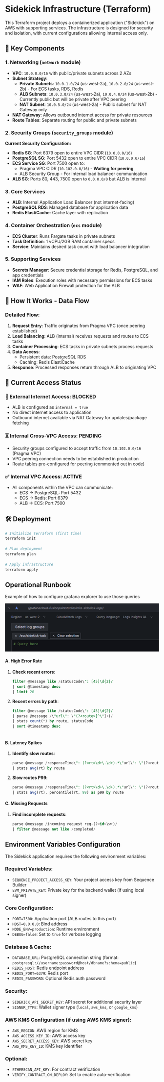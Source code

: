 # Sidekick Infrastructure (Terraform)

This Terraform project deploys a containerized application ("Sidekick") on AWS with supporting services. The infrastructure is designed for security and isolation, with current configurations allowing internal access only.

## 🚀 Key Components

### 1. Networking (`network` module)
- **VPC**: `10.0.0.0/16` with public/private subnets across 2 AZs
- **Subnet Strategy**:
  - **Private Subnets**: `10.0.1.0/24` (us-west-2a), `10.0.2.0/24` (us-west-2b) - For ECS tasks, RDS, Redis
  - **ALB Subnets**: `10.0.3.0/24` (us-west-2a), `10.0.4.0/24` (us-west-2b) - Currently public but will be private after VPC peering
  - **NAT Subnet**: `10.0.5.0/24` (us-west-2a) - Public subnet for NAT Gateway only
- **NAT Gateway**: Allows outbound internet access for private resources
- **Route Tables**: Separate routing for public and private subnets

### 2. Security Groups (`security_groups` module)
**Current Security Configuration:**
- **Redis SG**: Port 6379 open to entire VPC CIDR (`10.0.0.0/16`)
- **PostgreSQL SG**: Port 5432 open to entire VPC CIDR (`10.0.0.0/16`)  
- **ECS Service SG**: Port 7500 open to:
  - Pragma VPC CIDR (`10.102.0.0/16`) - **Waiting for peering**
  - ALB Security Group - For internal load balancer communication
- **ALB SG**: Ports 80, 443, 7500 open to `0.0.0.0/0` but ALB is internal

### 3. Core Services
- **ALB**: Internal Application Load Balancer (not internet-facing)
- **PostgreSQL RDS**: Managed database for application data
- **Redis ElastiCache**: Cache layer with replication

### 4. Container Orchestration (`ecs` module)
- **ECS Cluster**: Runs Fargate tasks in private subnets
- **Task Definition**: 1 vCPU/2GB RAM container specs
- **Service**: Maintains desired task count with load balancer integration

### 5. Supporting Services
- **Secrets Manager**: Secure credential storage for Redis, PostgreSQL, and app credentials
- **IAM Roles**: Execution roles with necessary permissions for ECS tasks
- **WAF**: Web Application Firewall protection for the ALB

## 🔄 How It Works - Data Flow

### Detailed Flow:
1. **Request Entry**: Traffic originates from Pragma VPC (once peering established)
2. **Load Balancing**: ALB (internal) receives requests and routes to ECS tasks
3. **Container Processing**: ECS tasks in private subnets process requests
4. **Data Access**: 
   - Persistent data: PostgreSQL RDS
   - Caching: Redis ElastiCache
5. **Response**: Processed responses return through ALB to originating VPC

## 🔐 Current Access Status

### 🚫 External Internet Access: **BLOCKED**
- ALB is configured as `internal = true`
- No direct internet access to application
- Outbound internet available via NAT Gateway for updates/package fetching

### ⏳ Internal Cross-VPC Access: **PENDING**
- Security groups configured to accept traffic from `10.102.0.0/16` (Pragma VPC)
- VPC peering connection needs to be established in production
- Route tables pre-configured for peering (commented out in code)

### ✅ Internal VPC Access: **ACTIVE**
- All components within the VPC can communicate:
  - ECS → PostgreSQL: Port 5432
  - ECS → Redis: Port 6379  
  - ALB → ECS: Port 7500

## 🛠️ Deployment

```bash
# Initialize Terraform (first time)
terraform init

# Plan deployment
terraform plan

# Apply infrastructure
terraform apply
```

## Operational Runbook

Example of how to configure grafana explorer to use those queries

![alt text](readme_images/image-1.png)

#### A. High Error Rate
1. **Check recent errors**:
   ```sql
   filter @message like /statusCode\": [45]\d{2}/
   | sort @timestamp desc
   | limit 20
   ```
2. **Recent errors by path**:  
   ```sql
   filter @message like /statusCode\": [45]\d{2}/
   | parse @message /\"url\": \"(?<route>[^\"]+)/
   | stats count(*) by route, statusCode
   | sort @timestamp desc  
  
#### B. Latency Spikes
1. **Identify slow routes**:
   ```sql
   parse @message /responseTime\": (?<rt>\d+\.\d+).*\"url\": \"(?<route>[^\"]+)/
   | stats avg(rt) by route
   ```
2. **Slow routes P99**:  
   ```sql
   parse @message /responseTime\": (?<rt>\d+\.\d+).*\"url\": \"(?<route>[^\"]+)/
   | stats avg(rt), percentile(rt, 99) as p99 by route

#### C. Missing Requests

1. **Find incomplete requests**:
   ```sql
   parse @message /incoming request req-(?<id>\w+)/
   | filter @message not like /completed/
   ```

## Environment Variables Configuration

The Sidekick application requires the following environment variables:

### Required Variables:
- `SEQUENCE_PROJECT_ACCESS_KEY`: Your project access key from Sequence Builder
- `EVM_PRIVATE_KEY`: Private key for the backend wallet (if using local signer)

### Core Configuration:
- `PORT=7500`: Application port (ALB routes to this port)
- `HOST=0.0.0.0`: Bind address
- `NODE_ENV=production`: Runtime environment
- `DEBUG=false`: Set to `true` for verbose logging

### Database & Cache:
- `DATABASE_URL`: PostgreSQL connection string (format: `postgresql://username:password@host/dbname?schema=public`)
- `REDIS_HOST`: Redis endpoint address
- `REDIS_PORT=6379`: Redis port
- `REDIS_PASSWORD`: Optional Redis auth password

### Security:
- `SIDEKICK_API_SECRET_KEY`: API secret for additional security layer
- `SIGNER_TYPE`: Wallet signer type (`local`, `aws_kms`, or `google_kms`)

### AWS KMS Configuration (if using AWS KMS signer):
- `AWS_REGION`: AWS region for KMS
- `AWS_ACCESS_KEY_ID`: AWS access key
- `AWS_SECRET_ACCESS_KEY`: AWS secret key
- `AWS_KMS_KEY_ID`: KMS key identifier

### Optional:
- `ETHERSCAN_API_KEY`: For contract verification
- `VERIFY_CONTRACT_ON_DEPLOY`: Set to enable auto-verification